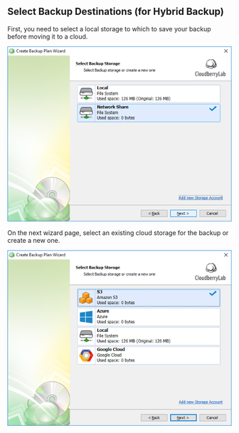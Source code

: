 ## Select Backup Destinations \(for Hybrid Backup\)

First, you need to select a local storage to which to save your backup before moving it to a cloud.

![](/assets/backup-wizard-hybrid-select-local-storage.png)

On the next wizard page, select an existing cloud storage for the backup or create a new one.

![](/assets/backup-wizard-hybrid-select-cloud-storage.png)

